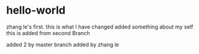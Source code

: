 # hello-world
zhang le's first.
this is what I have  changed 
added something about my self
this is added from second Branch

added 2 by master branch
added by zhang le


